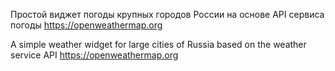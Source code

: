 Простой виджет погоды крупных городов России на основе API сервиса погоды https://openweathermap.org

A simple weather widget for large cities of Russia based on the weather service API https://openweathermap.org
